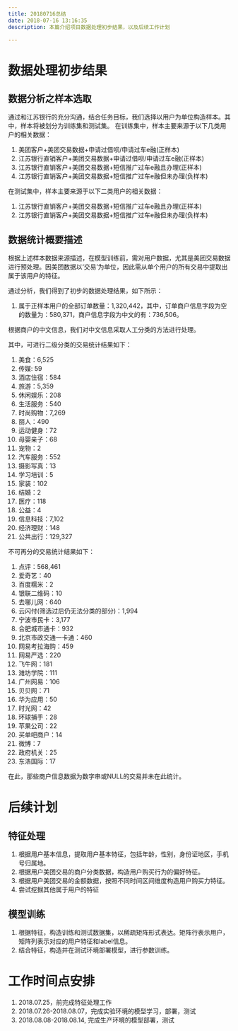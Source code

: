 ```yaml
---
title: 20180716总结
date: 2018-07-16 13:16:35
description: 本篇介绍项目数据处理初步结果，以及后续工作计划

---
```


# 数据处理初步结果

## 数据分析之样本选取

通过和江苏银行的充分沟通，结合任务目标，我们选择以用户为单位构造样本。其中，样本将被划分为训练集和测试集。
在训练集中，样本主要来源于以下几类用户的相关数据：
1. 美团客户+美团交易数据+申请过借呗/申请过车e融(正样本)
2. 江苏银行直销客户+美团交易数据+申请过借呗/申请过车e融(正样本)
3. 江苏银行直销客户+美团交易数据+短信推广过车e融且办理(正样本)
4. 江苏银行直销客户+美团交易数据+短信推广过车e融但未办理(负样本)

在测试集中，样本主要来源于以下二类用户的相关数据：
1. 江苏银行直销客户+美团交易数据+短信推广过车e融且办理(正样本)
2. 江苏银行直销客户+美团交易数据+短信推广过车e融但未办理(负样本)

## 数据统计概要描述

根据上述样本数据来源描述，在模型训练前，需对用户数据，尤其是美团交易数据进行预处理。因美团数据以‘交易’为单位，因此需从单个用户的所有交易中提取出属于该用户的特征。

通过分析，我们得到了初步的数据处理结果，如下所示：

1. 属于正样本用户的全部订单数量：1,320,442，其中，订单商户信息字段为空的数量为：580,371，商户信息字段为中文的有：736,506。

根据商户的中文信息，我们对中文信息采取人工分类的方法进行处理。

其中，可进行二级分类的交易统计结果如下：
1. 美食：6,525
2. 传媒: 59
3. 酒店住宿：584
4. 旅游：5,359
5. 休闲娱乐：208
6. 生活服务：540
7. 时尚购物：7,269
8. 丽人：490
9. 运动健身：72
10. 母婴亲子：68
11. 宠物：2
12. 汽车服务：552
13. 摄影写真：13
14. 学习培训：5
15. 家装：102
16. 结婚：2
17. 医疗：118
18. 公益：4
19. 信息科技：7,102
20. 经济理财：148
21. 公共出行：129,327

不可再分的交易统计结果如下：
1. 点评：568,461
2. 爱奇艺：40
3. 百度糯米：2
4. 银联二维码：10
5. 去哪儿网：640
6. 云闪付(筛选过后仍无法分类的部分)：1,994
7. 宁波市民卡：3,177
8. 合肥城市通卡：932
9. 北京市政交通一卡通：460
10. 网易考拉海购：459
11. 网易严选：220
12. 飞牛网：181
13. 潍坊学院：111
14. 广州网易：106
15. 贝贝网：71
16. 华为应用：50
17. 时光网：42
18. 环球捕手：28
19. 苹果公司：22
20. 买单吧商户：14
21. 微博：7
22. 政府机关：25
23. 东浩国际：17

在此，那些商户信息数据为数字串或NULL的交易并未在此统计。


# 后续计划

## 特征处理

1. 根据用户基本信息，提取用户基本特征，包括年龄，性别，身份证地区，手机号归属地。
2. 根据用户美团交易的商户分类数据，构造用户购买行为的偏好特征。
3. 根据用户美团交易的金额数据，按照不同时间区间维度构造用户购买力特征。
4. 尝试挖掘其他属于用户的特征

## 模型训练

1. 根据特征，构造训练和测试数据集，以稀疏矩阵形式表达。矩阵行表示用户，矩阵列表示对应的用户特征和label信息。
2. 结合特征，构造并在测试环境部署模型，进行参数训练。

# 工作时间点安排

1. 2018.07.25，前完成特征处理工作
2. 2018.07.26-2018.08.07，完成实验环境的模型学习，部署，测试
3. 2018.08.08-2018.08.14, 完成生产环境的模型部署，测试
